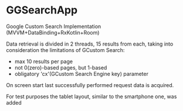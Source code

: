 # GGSearchApp
Google Custom Search Implementation (MVVM+DataBinding+RxKotlin+Room)

Data retrieval is divided in 2 threads, 15 results from each, taking into consideration the limitations of GCustom Search:
- max 10 results per page
- not 0(zero)-based pages, but 1-based
- obligatory 'cx'(GCustom Search Engine key) parameter

On screen start last successfully performed request data is acquired.

For test purposes the tablet layout, similar to the smartphone one, was added